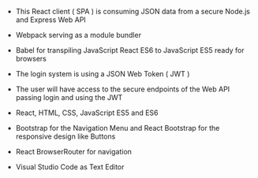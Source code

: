 

  - This React client ( SPA ) is consuming JSON data from a secure Node.js and Express Web API
 
  - Webpack serving as a module bundler
  - Babel for transpiling JavaScript React ES6 to JavaScript ES5 ready for browsers
  - The login system is using a JSON Web Token ( JWT )
  - The user will have access to the secure endpoints of  the Web API passing login and using the JWT</li>
   
  - React, HTML, CSS, JavaScript ES5 and ES6
  - Bootstrap for the Navigation Menu and React Bootstrap for the responsive design like Buttons
  - React BrowserRouter for navigation
  - Visual Studio Code as Text Editor